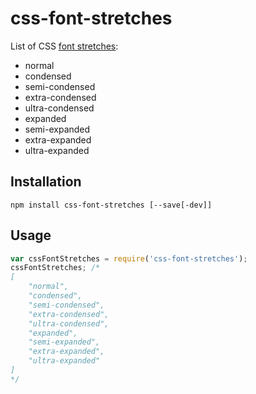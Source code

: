 # css-font-stretches

List of CSS [font stretches](https://developer.mozilla.org/en-US/docs/Web/CSS/font-stretch):
- normal
- condensed
- semi-condensed
- extra-condensed
- ultra-condensed
- expanded
- semi-expanded
- extra-expanded
- ultra-expanded

## Installation

```
npm install css-font-stretches [--save[-dev]]
```

## Usage

```js
var cssFontStretches = require('css-font-stretches');
cssFontStretches; /*
[
	"normal",
	"condensed",
	"semi-condensed",
	"extra-condensed",
	"ultra-condensed",
	"expanded",
	"semi-expanded",
	"extra-expanded",
	"ultra-expanded"
]
*/
```